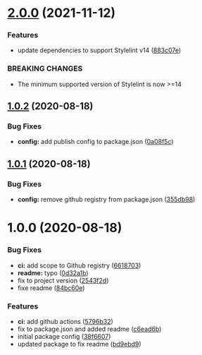 # [2.0.0](https://github.com/Pixelmatters/stylelint-config-pixelmatters/compare/v1.0.2...v2.0.0) (2021-11-12)


### Features

* update dependencies to support Stylelint v14 ([883c07e](https://github.com/Pixelmatters/stylelint-config-pixelmatters/commit/883c07e392b60ab41fb44a9498eb13b4605cb4d0))


### BREAKING CHANGES

* The minimum supported version of Stylelint is now >=14

## [1.0.2](https://github.com/Pixelmatters/stylelint-config-pixelmatters/compare/v1.0.1...v1.0.2) (2020-08-18)


### Bug Fixes

* **config:** add publish config to package.json ([0a08f5c](https://github.com/Pixelmatters/stylelint-config-pixelmatters/commit/0a08f5c8e858d43e7786b0d6cb390d4c5cb969ce))

## [1.0.1](https://github.com/Pixelmatters/stylelint-config-pixelmatters/compare/v1.0.0...v1.0.1) (2020-08-18)


### Bug Fixes

* **config:** remove github registry from package.json ([355db98](https://github.com/Pixelmatters/stylelint-config-pixelmatters/commit/355db98efbf62679cfb28b19f4acc38500c8e9ea))

# 1.0.0 (2020-08-18)


### Bug Fixes

* **ci:** add scope to Github registry ([6618703](https://github.com/Pixelmatters/stylelint-config-pixelmatters/commit/661870346efaee1c590a6507dc75e80865514556))
* **readme:** typo ([0d32a1b](https://github.com/Pixelmatters/stylelint-config-pixelmatters/commit/0d32a1bff0e663025ad52e061a95a7fcd1a64b6e))
* fix to project version ([2543f2d](https://github.com/Pixelmatters/stylelint-config-pixelmatters/commit/2543f2dbf246308279defb11a9d5b438c2f25e63))
* fixe readme ([84bc60e](https://github.com/Pixelmatters/stylelint-config-pixelmatters/commit/84bc60e1bd69f35a2a9eeebf745cdd49775ad51f))


### Features

* **ci:** add github actions ([5796b32](https://github.com/Pixelmatters/stylelint-config-pixelmatters/commit/5796b32b4f8b5f264be52fc74ce016a96f012db0))
* fix to package.json and added readme ([c6ead6b](https://github.com/Pixelmatters/stylelint-config-pixelmatters/commit/c6ead6b1bdf79a1203d63e0e083520ede9c62b3b))
* initial package config ([38f6607](https://github.com/Pixelmatters/stylelint-config-pixelmatters/commit/38f66077c6c6b87e346c318d867c5b28865892d6))
* updated package to fix readme ([bd9ebd9](https://github.com/Pixelmatters/stylelint-config-pixelmatters/commit/bd9ebd95df4f816d0d424ece0bd60679ccfb112d))
